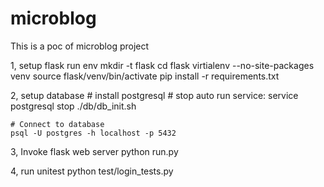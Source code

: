 # microblog
This is a poc of microblog project

1, setup flask run env
    mkdir -t flask
    cd flask
    virtialenv --no-site-packages venv
    source flask/venv/bin/activate
    pip install -r requirements.txt


2, setup database
    # install postgresql
    # stop auto run service: service postgresql stop
    ./db/db_init.sh

    # Connect to database
    psql -U postgres -h localhost -p 5432


3, Invoke flask web server
    python run.py


4, run unitest
    python test/login_tests.py

